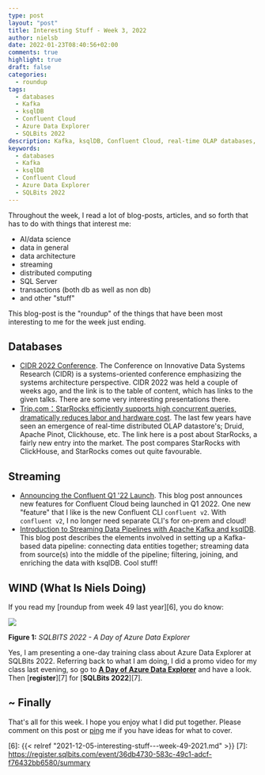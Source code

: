```yaml
---
type: post
layout: "post"
title: Interesting Stuff - Week 3, 2022
author: nielsb
date: 2022-01-23T08:40:56+02:00
comments: true
highlight: true
draft: false
categories:
  - roundup
tags:
  - databases
  - Kafka
  - ksqlDB
  - Confluent Cloud
  - Azure Data Explorer
  - SQLBits 2022
description: Kafka, ksqlDB, Confluent Cloud, real-time OLAP databases, Azure Data Explorer at SQLBits 2022, and other interesting topics.
keywords:
  - databases
  - Kafka
  - ksqlDB
  - Confluent Cloud
  - Azure Data Explorer
  - SQLBits 2022   
---
```


Throughout the week, I read a lot of blog-posts, articles, and so forth that has to do with things that interest me:

* AI/data science
* data in general
* data architecture
* streaming
* distributed computing
* SQL Server
* transactions (both db as well as non db)
* and other "stuff"

This blog-post is the "roundup" of the things that have been most interesting to me for the week just ending.

<!--more-->

## Databases

* [CIDR 2022 Conference][2]. The Conference on Innovative Data Systems Research (CIDR) is a systems-oriented conference emphasizing the systems architecture perspective. CIDR 2022 was held a couple of weeks ago, and the link is to the table of content, which has links to the given talks. There are some very interesting presentations there.
* [Trip.com：StarRocks efficiently supports high concurrent queries, dramatically reduces labor and hardware cost][3]. The last few years have seen an emergence of real-time distributed OLAP datastore's; Druid, Apache Pinot, Clickhouse, etc. The link here is a post about StarRocks, a fairly new entry into the market. The post compares StarRocks with ClickHouse, and StarRocks comes out quite favourable.

## Streaming

* [Announcing the Confluent Q1 '22 Launch][4]. This blog post announces new features for Confluent Cloud being launched in Q1 2022. One new "feature" that I like is the new Confluent CLI `confluent v2`. With `confluent v2`, I no longer need separate CLI's for on-prem and cloud!
* [Introduction to Streaming Data Pipelines with Apache Kafka and ksqlDB][5]. This blog post describes the elements involved in setting up a Kafka-based data pipeline: connecting data entities together; streaming data from source(s) into the middle of the pipeline; filtering, joining, and enriching the data with ksqlDB. Cool stuff! 

## WIND (What Is Niels Doing)

If you read my [roundup from week 49 last year][6], you do know:

![](/images/posts/sqlbits-precon-adx.png)

**Figure 1:** *SQLBITS 2022 - A Day of Azure Data Explorer*

Yes, I am presenting a one-day training class about Azure Data Explorer at SQLBits 2022. Referring back to what I am doing, I did a promo video for my class last evening, so go to [**A Day of Azure Data Explorer**][1] and have a look. Then [**register**][7] for [**SQLBits 2022**][7].

## ~ Finally

That's all for this week. I hope you enjoy what I did put together. Please comment on this post or [ping][ma] me if you have ideas for what to cover.

[ma]: mailto:niels.it.berglund@gmail.com
[mp]: https://blog.acolyer.org
[iq]: https://www.infoq.com/
[ew]: http://sqlonice.com/
[re]: http://blog.revolutionanalytics.com
[sqsk]: https://www.sqlskills.com
[mdaveyblog]: https://mdavey.wordpress.com/
[charlblog]: https://charlla.com/

[jovpop]: https://twitter.com/JovanPop_MSFT
[bobw]: https://twitter.com/bobwardms
[revod]: https://twitter.com/revodavid
[lonny]: https://twitter.com/sqL_handLe
[ewtw]: https://twitter.com/sqlOnIce
[buckw]: https://twitter.com/BuckWoodyMSFT
[mattw]: https://twitter.com/matthewwarren
[murba]: https://twitter.com/muratdemirbas
[daveda]: https://twitter.com/davidthecoder
[adcol]: https://twitter.com/adriancolyer
[jesrod]: https://twitter.com/jrdothoughts
[tomaz]: https://twitter.com/tomaz_tsql
[dataart]: https://twitter.com/dataartisans
[luis]: https://twitter.com/luis_de_sousa
[benstop]: https://twitter.com/benstopford
[conflu]: https://twitter.com/confluentinc
[tylert]: https://twitter.com/tyler_treat
[andrewng]: https://twitter.com/AndrewYNg
[lawr]: https://twitter.com/bytezn
[jue]: https://twitter.com/b0rk
[yan]: https://twitter.com/theburningmonk
[danny]: https://twitter.com/g9yuayon
[rmoff]: https://twitter.com/rmoff
[ryansw]: https://twitter.com/ryanswanstrom
[pabloc]: https://twitter.com/pabloc_ds
[mklep]: https://twitter.com/martinkl
[mdavey]: https://twitter.com/matt_davey
[jboner]: https://twitter.com/jboner
[joeduff]: https://twitter.com/funcOfJoe
[charl]: https://twitter.com/charllamprecht
[dbricks]: https://twitter.com/databricks
[adsit]: https://twitter.com/SitnikAdam
[vicky]: https://twitter.com/vickyharp
[dscentral]: https://twitter.com/DataScienceCtrl
[natemc]: https://twitter.com/natemcmaster
[ads]: https://twitter.com/azuredatastudio
[travw]: https://twitter.com/radtravis
[emilk]: https://twitter.com/IsTheArchitect
[netflx]: https://netflixtechblog.com/

[1]: https://youtu.be/wQwQIy_wwes
[2]: http://cidrdb.org/cidr2022/program.html
[3]: https://starrocks.medium.com/trip-com-starrocks-efficiently-supports-high-concurrent-queries-dramatically-reduces-labor-and-1e1921dd6bf8
[4]: https://www.confluent.io/blog/real-time-data-integrations-at-scale-with-confluent-q1-22-launch/
[5]: https://www.confluent.io/blog/streaming-data-pipeline-with-apache-kafka-and-ksqldb/
[6]: {{< relref "2021-12-05-interesting-stuff---week-49-2021.md" >}}
[7]: https://register.sqlbits.com/event/36db4730-583c-49c1-adcf-f76432bb6580/summary
